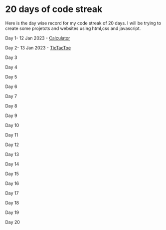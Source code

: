 
# 20 days of code streak
Here is the day wise record for my code streak of 20 days. I will be trying to create some projetcts and websites using html,css and javascript.


  Day 1- 12 Jan 2023 -  [Calculator](https://github.com/ojas1711/20DayscodeStreak/tree/main/Day%201)

 Day 2- 13 Jan 2023 - [TicTacToe](https://github.com/ojas1711/20DayscodeStreak/tree/main/Day%202) 

 Day 3

 Day 4

 Day 5

 Day 6

 Day 7
 
 Day 8
 
 Day 9
 
 Day 10
 
 Day 11
 
 Day 12
 
 Day 13
 
 Day 14
 
 Day 15
 
 Day 16
 
 Day 17
 
 Day 18
 
 Day 19
 
 Day 20

